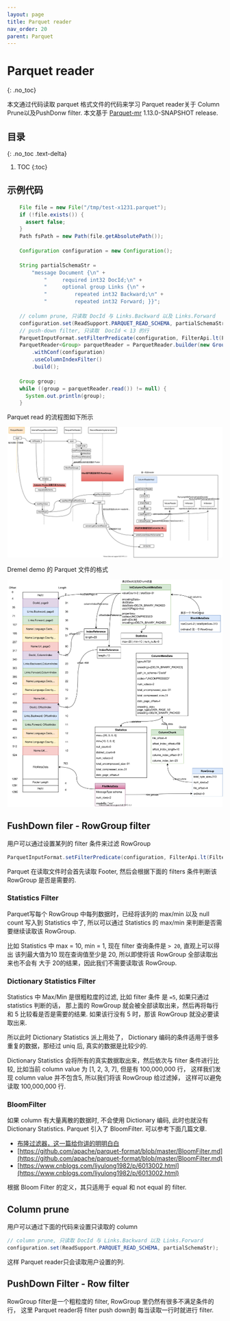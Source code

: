 ```yaml
---
layout: page
title: Parquet reader
nav_order: 20
parent: Parquet
---
```


# Parquet reader
{: .no_toc}

本文通过代码读取 parquet 格式文件的代码来学习 Parquet reader关于 Column Prune以及PushDonw filter.
本文基于 [Parquet-mr](https://github.com/apache/parquet-mr) 1.13.0-SNAPSHOT release.

## 目录
{: .no_toc .text-delta}

1. TOC
{:toc}

## 示例代码

``` java
    File file = new File("/tmp/test-x1231.parquet");
    if (!file.exists()) {
      assert false;
    }
    Path fsPath = new Path(file.getAbsolutePath());

    Configuration configuration = new Configuration();

    String partialSchemaStr =
        "message Document {\n" +
            "     required int32 DocId;\n" +
            "     optional group Links {\n" +
            "         repeated int32 Backward;\n" +
            "         repeated int32 Forward; }}";

    // column prune, 只读取 DocId 与 Links.Backward 以及 Links.Forward
    configuration.set(ReadSupport.PARQUET_READ_SCHEMA, partialSchemaStr);
    // push-down filter, 只读取  DocId < 13 的行
    ParquetInputFormat.setFilterPredicate(configuration, FilterApi.lt(FilterApi.intColumn("DocId"), 13));
    ParquetReader<Group> parquetReader = ParquetReader.builder(new GroupReadSupport(), fsPath)
        .withConf(configuration)
        .useColumnIndexFilter()
        .build();

    Group group;
    while ((group = parquetReader.read()) != null) {
      System.out.println(group);
    }
```

Parquet read 的流程图如下所示

![parquet read](/docs/parquet/parquet-reader/parquet-read-ParquetReader.svg)

Dremel demo 的 Parquet 文件的格式

![dremel format](/docs/parquet/parquet-reader/parquet-read-dremel-format.svg)

## FushDown filer - RowGroup filter

用户可以通过设置某列的 filter 条件来过滤 RowGroup

``` java
ParquetInputFormat.setFilterPredicate(configuration, FilterApi.lt(FilterApi.intColumn("DocId"), 13));
```

Parquet 在读取文件时会首先读取 Footer, 然后会根据下面的 filters 条件判断该 RowGroup 是否是需要的.

### Statistics Filter

Parquet写每个 RowGroup 中每列数据时，已经将该列的 max/min 以及 null count 写入到 Statistics 中了,
所以可以通过 Statistics 的 max/min 来判断是否需要继续读取该 RowGroup.

比如 Statistics 中 max = 10, min = 1, 现在 filter 查询条件是 `> 20`, 直观上可以得出 该列最大值为10
现在查询值至少是 20, 所以即使将该 RowGroup 全部读取出来也不会有 大于 20的结果，因此我们不需要读取该 RowGroup.

### Dictionary Statistics Filter

Statistics 中 Max/Min 是很粗粒度的过滤, 比如 filter 条件 是 `=5`, 如果只通过 statistics 判断的话，
那上面的 RowGroup 就会被全部读取出来，然后再将每行和 5 比较看是否是需要的结果. 如果该行没有 5 时，那该
RowGroup 就没必要读取出来.

所以此时 Dictionary Statistics 派上用处了， Dictionary 编码的条件适用于很多重复的数据，那经过 uniq 后,
真实的数据是比较少的.

Dictionary Statistics 会将所有的真实数据取出来，然后依次与 filter 条件进行比较, 比如当前 column value
为  [1, 2, 3, 7], 但是有 100,000,000 行， 这样我们发现  column value 并不包含5, 所以我们将该 RowGroup
给过滤掉， 这样可以避免读取 100,000,000 行.

### BloomFilter

如果 column 有大量离散的数据时, 不会使用 Dictionary 编码, 此时也就没有 Dictionary Statistics.
Parquet 引入了 BloomFilter. 可以参考下面几篇文章.

- [布隆过滤器，这一篇给你讲的明明白白](https://developer.aliyun.com/article/773205)
- [https://github.com/apache/parquet-format/blob/master/BloomFilter.md](https://github.com/apache/parquet-format/blob/master/BloomFilter.md)
- [https://www.cnblogs.com/liyulong1982/p/6013002.html](https://www.cnblogs.com/liyulong1982/p/6013002.html)

根据  Bloom Filter 的定义，其只适用于 equal 和 not equal 的 filter.

## Column prune

用户可以通过下面的代码来设置只读取的 column

``` java
// column prune, 只读取 DocId 与 Links.Backward 以及 Links.Forward
configuration.set(ReadSupport.PARQUET_READ_SCHEMA, partialSchemaStr);
```

这样 Parquet reader只会读取用户设置的列.

## PushDown Filter - Row filter

RowGroup filter是一个粗粒度的 filter, RowGroup 里仍然有很多不满足条件的行， 这里 Parquet reader将 filter push down到
每当读取一行时就进行 filter.
